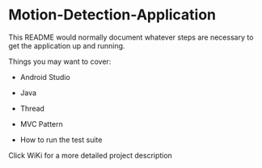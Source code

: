 # Motion-Detection-Application
This README would normally document whatever steps are necessary to get the application up and running.

Things you may want to cover:

* Android Studio 

* Java 

* Thread 

* MVC Pattern 

* How to run the test suite

Click WiKi for a more detailed project description
  
